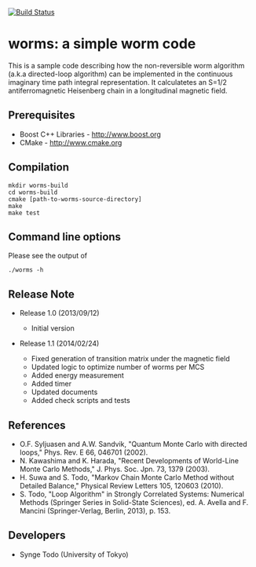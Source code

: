 [![Build Status](https://travis-ci.com/wistaria/worms.svg?branch=master)](https://travis-ci.com/wistaria/worms)

worms: a simple worm code
==========================

This is a sample code describing how the non-reversible worm algorithm
(a.k.a directed-loop algorithm) can be implemented in the continuous
imaginary time path integral representation.  It calculatetes an S=1/2
antiferromagnetic Heisenberg chain in a longitudinal magnetic field.

## Prerequisites

 - Boost C++ Libraries - http://www.boost.org
 - CMake - http://www.cmake.org

## Compilation

    mkdir worms-build
    cd worms-build
    cmake [path-to-worms-source-directory]
    make
    make test

## Command line options

 Please see the output of

    ./worms -h

## Release Note

 - Release 1.0 (2013/09/12)
     * Initial version

 - Release 1.1 (2014/02/24)
     * Fixed generation of transition matrix under the magnetic field
     * Updated logic to optimize number of worms per MCS
     * Added energy measurement
     * Added timer
     * Updated documents
     * Added check scripts and tests

## References

 - O.F. Syljuasen and A.W. Sandvik, "Quantum Monte Carlo with directed loops," Phys. Rev. E 66, 046701 (2002).
 - N. Kawashima and K. Harada, "Recent Developments of World-Line Monte Carlo Methods," J. Phys. Soc. Jpn. 73, 1379 (2003).
 - H. Suwa and S. Todo, "Markov Chain Monte Carlo Method without Detailed Balance," Physical Review Letters 105, 120603 (2010).
 - S. Todo, "Loop Algorithm" in Strongly Correlated Systems: Numerical Methods (Springer Series in Solid-State Sciences), ed. A. Avella and F. Mancini (Springer-Verlag, Berlin, 2013), p. 153.

## Developers

 - Synge Todo (University of Tokyo)
